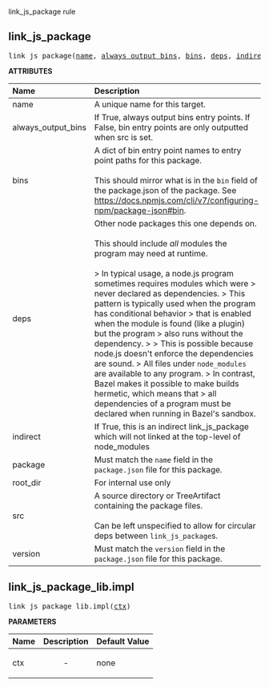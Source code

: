 <!-- Generated with Stardoc: http://skydoc.bazel.build -->

link_js_package rule

<a id="#link_js_package"></a>

## link_js_package

<pre>
link_js_package(<a href="#link_js_package-name">name</a>, <a href="#link_js_package-always_output_bins">always_output_bins</a>, <a href="#link_js_package-bins">bins</a>, <a href="#link_js_package-deps">deps</a>, <a href="#link_js_package-indirect">indirect</a>, <a href="#link_js_package-package">package</a>, <a href="#link_js_package-root_dir">root_dir</a>, <a href="#link_js_package-src">src</a>, <a href="#link_js_package-version">version</a>)
</pre>



**ATTRIBUTES**


| Name  | Description | Type | Mandatory | Default |
| :------------- | :------------- | :------------- | :------------- | :------------- |
| <a id="link_js_package-name"></a>name |  A unique name for this target.   | <a href="https://bazel.build/docs/build-ref.html#name">Name</a> | required |  |
| <a id="link_js_package-always_output_bins"></a>always_output_bins |  If True, always output bins entry points. If False, bin entry points         are only outputted when src is set.   | Boolean | optional | False |
| <a id="link_js_package-bins"></a>bins |  A dict of bin entry point names to entry point paths for this package.<br><br>        This should mirror what is in the <code>bin</code> field of the package.json of the package.         See https://docs.npmjs.com/cli/v7/configuring-npm/package-json#bin.   | <a href="https://bazel.build/docs/skylark/lib/dict.html">Dictionary: String -> String</a> | optional | {} |
| <a id="link_js_package-deps"></a>deps |  Other node packages this one depends on.<br><br>        This should include *all* modules the program may need at runtime.<br><br>        &gt; In typical usage, a node.js program sometimes requires modules which were         &gt; never declared as dependencies.         &gt; This pattern is typically used when the program has conditional behavior         &gt; that is enabled when the module is found (like a plugin) but the program         &gt; also runs without the dependency.         &gt;          &gt; This is possible because node.js doesn't enforce the dependencies are sound.         &gt; All files under <code>node_modules</code> are available to any program.         &gt; In contrast, Bazel makes it possible to make builds hermetic, which means that         &gt; all dependencies of a program must be declared when running in Bazel's sandbox.   | <a href="https://bazel.build/docs/build-ref.html#labels">List of labels</a> | optional | [] |
| <a id="link_js_package-indirect"></a>indirect |  If True, this is an indirect link_js_package which will not linked at the top-level of node_modules   | Boolean | optional | False |
| <a id="link_js_package-package"></a>package |  Must match the <code>name</code> field in the <code>package.json</code> file for this package.   | String | required |  |
| <a id="link_js_package-root_dir"></a>root_dir |  For internal use only   | String | optional | "node_modules" |
| <a id="link_js_package-src"></a>src |  A source directory or TreeArtifact containing the package files.<br><br>Can be left unspecified to allow for circular deps between <code>link_js_package</code>s.   | <a href="https://bazel.build/docs/build-ref.html#labels">Label</a> | optional | None |
| <a id="link_js_package-version"></a>version |  Must match the <code>version</code> field in the <code>package.json</code> file for this package.   | String | optional | "0.0.0" |


<a id="#link_js_package_lib.impl"></a>

## link_js_package_lib.impl

<pre>
link_js_package_lib.impl(<a href="#link_js_package_lib.impl-ctx">ctx</a>)
</pre>



**PARAMETERS**


| Name  | Description | Default Value |
| :------------- | :------------- | :------------- |
| <a id="link_js_package_lib.impl-ctx"></a>ctx |  <p align="center"> - </p>   |  none |


